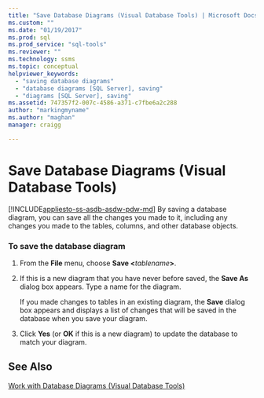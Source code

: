 ```yaml
---
title: "Save Database Diagrams (Visual Database Tools) | Microsoft Docs"
ms.custom: ""
ms.date: "01/19/2017"
ms.prod: sql
ms.prod_service: "sql-tools"
ms.reviewer: ""
ms.technology: ssms
ms.topic: conceptual
helpviewer_keywords: 
  - "saving database diagrams"
  - "database diagrams [SQL Server], saving"
  - "diagrams [SQL Server], saving"
ms.assetid: 747357f2-007c-4586-a371-c7fbe6a2c288
author: "markingmyname"
ms.author: "maghan"
manager: craigg

---
```

# Save Database Diagrams (Visual Database Tools)
[!INCLUDE[appliesto-ss-asdb-asdw-pdw-md](../../includes/appliesto-ss-asdb-asdw-pdw-md.md)]
By saving a database diagram, you can save all the changes you made to it, including any changes you made to the tables, columns, and other database objects.  
  
### To save the database diagram  
  
1.  From the **File** menu, choose **Save \<**_tablename_**>**.  
  
2.  If this is a new diagram that you have never before saved, the **Save As** dialog box appears. Type a name for the diagram.  
  
    If you made changes to tables in an existing diagram, the **Save** dialog box appears and displays a list of changes that will be saved in the database when you save your diagram.  
  
3.  Click **Yes** (or **OK** if this is a new diagram) to update the database to match your diagram.  
  
## See Also  
[Work with Database Diagrams &#40;Visual Database Tools&#41;](../../ssms/visual-db-tools/work-with-database-diagrams-visual-database-tools.md)  
  
